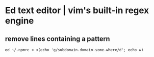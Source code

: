 # Ed text editor | vim's built-in regex engine

## remove lines containing a pattern

```text
ed ~/.npmrc < <(echo 'g/subdomain.domain.some.where/d'; echo w)
```
